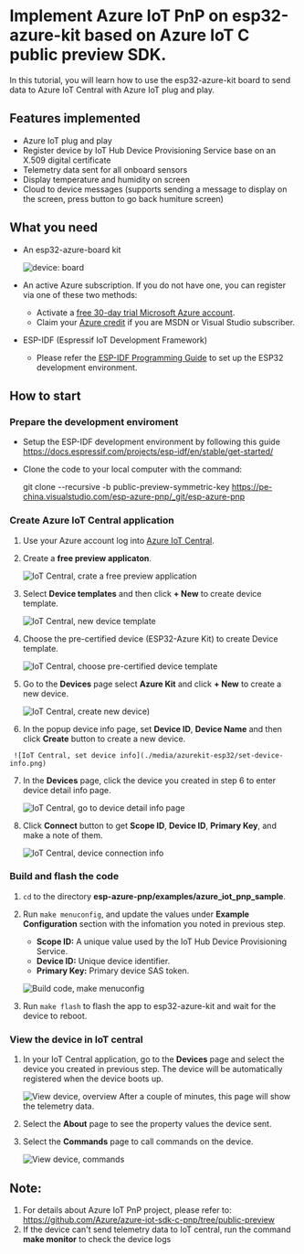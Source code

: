 # Implement Azure IoT PnP on esp32-azure-kit based on Azure IoT C public preview SDK.

In this tutorial, you will learn how to use the esp32-azure-kit board to send data to Azure IoT Central with Azure IoT plug and play.

## Features implemented

-   Azure IoT plug and play
-   Register device by IoT Hub Device Provisioning Service base on an X.509 digital certificate
-   Telemetry data sent for all onboard sensors
-   Display temperature and humidity on screen
-   Cloud to device messages (supports sending a message to display on the screen, press button to go back humiture screen)

## What you need

-   An esp32-azure-board kit

    ![device: board](./media/azurekit-esp32/device-board.jpg)

-   An active Azure subscription. If you do not have one, you can register via one of these two methods:
    -   Activate a [free 30-day trial Microsoft Azure account](https://azure.microsoft.com/free/).
    -   Claim your [Azure credit](https://azure.microsoft.com/pricing/member-offers/msdn-benefits-details/) if you are MSDN or Visual Studio subscriber.

-   ESP-IDF (Espressif IoT Development Framework)
    -   Please refer the [ESP-IDF Programming Guide](https://docs.espressif.com/projects/esp-idf/en/stable/) to set up the ESP32 development environment.

## How to start
### Prepare the development enviroment
  -   Setup the ESP-IDF development environment by following this guide <https://docs.espressif.com/projects/esp-idf/en/stable/get-started/>
  -   Clone the code to your local computer with the command: 
  
        git clone --recursive -b public-preview-symmetric-key https://pe-china.visualstudio.com/esp-azure-pnp/_git/esp-azure-pnp

### Create Azure IoT Central application

  1.  Use your Azure account log into [Azure IoT Central](https://apps.azureiotcentral.com).
  2.  Create a **free preview applicaton**.

      ![IoT Central, crate a free preview application](./media/azurekit-esp32/create-azure-application.png)

  3.  Select **Device templates** and then click **+ New** to create device template.

      ![IoT Central, new device template](./media/azurekit-esp32/new-device-template.png)

  4.  Choose the pre-certified device (ESP32-Azure Kit) to create Device template.

      ![IoT Central, choose pre-certified device template](./media/azurekit-esp32/pre-certified-device-template.png)
  5.  Go to the **Devices** page select **Azure Kit** and click **+ New** to create a new device.

      ![IoT Central, create new device)](./media/azurekit-esp32/create-new-device.png)

  6.  In the popup device info page, set **Device ID**, **Device Name** and then click **Create** button to create a new device.

     ![IoT Central, set device info](./media/azurekit-esp32/set-device-info.png)

  7.  In the **Devices** page, click the device you created in step 6 to enter device detail info page.

      ![IoT Central, go to device detail info page](./media/azurekit-esp32/click-new-device.png)

  8.  Click **Connect** button to get **Scope ID**, **Device ID**, **Primary Key**, and make a note of them.

      ![IoT Central, device connection info](./media/azurekit-esp32/device-connection-info.png)

### Build and flash the code
  1.  `cd` to the directory **esp-azure-pnp/examples/azure_iot_pnp_sample**.
  2.  Run `make menuconfig`, and update the values under **Example Configuration** section with the infomation you noted in previous step.
      -   **Scope ID:** A unique value used by the IoT Hub Device Provisioning Service. 
      -   **Device ID:** Unique device identifier.
      -   **Primary Key:** Primary device SAS token.

      ![Build code, make menuconfig](./media/azurekit-esp32/menuconfig.png)

  3.  Run `make flash` to flash the app to esp32-azure-kit and wait for the device to reboot.

### View the device in IoT central
  1.  In your IoT Central application, go to the **Devices** page and select the device you created in previous step. The device will be automatically registered when the device boots up.

      ![View device, overview](./media/azurekit-esp32/device-overview-page.png)
    After a couple of minutes, this page will show the telemetry data.

  2.  Select the **About** page to see the property values the device sent.
  3.  Select the **Commands** page to call commands on the device.

      ![View device, commands](./media/azurekit-esp32/device-command.png)

## Note:
  1.  For details about Azure IoT PnP project, please refer to: https://github.com/Azure/azure-iot-sdk-c-pnp/tree/public-preview
  2.  If the device can't send telemetry data to IoT central, run the command **make monitor** to check the device logs